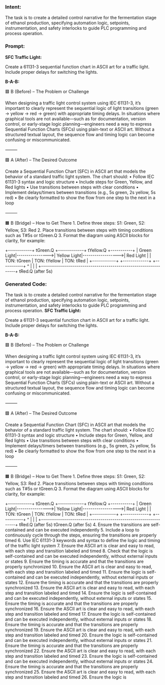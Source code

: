 ### Intent:
The task is to create a detailed control narrative for the fermentation stage of ethanol production, specifying automation logic, setpoints, instrumentation, and safety interlocks to guide PLC programming and process operation.

### Prompt:
**SFC Traffic Light:**

Create a 61131-3 sequential function chart in ASCII art for a traffic light. Include proper delays for switching the lights.

**B-A-B:**

🟥 B (Before) – The Problem or Challenge

When designing a traffic light control system using IEC 61131-3, it’s important to clearly represent the sequential logic of light transitions (green → yellow → red → green) with appropriate timing delays. In situations where graphical tools are not available—such as for documentation, version control, or early-stage logic planning—engineers need a way to express Sequential Function Charts (SFCs) using plain-text or ASCII art. Without a structured textual layout, the sequence flow and timing logic can become confusing or miscommunicated.

⸻

🟩 A (After) – The Desired Outcome

Create a Sequential Function Chart (SFC) in ASCII art that models the behavior of a standard traffic light system. The chart should:
	•	Follow IEC 61131-3 syntax and logic structure
	•	Include steps for Green, Yellow, and Red lights
	•	Use transitions between steps with clear conditions
	•	Implement delays/timers between transitions (e.g., 5s green, 2s yellow, 5s red)
	•	Be clearly formatted to show the flow from one step to the next in a loop

⸻

🟧 B (Bridge) – How to Get There
	1.	Define three steps: S1: Green, S2: Yellow, S3: Red
	2.	Place transitions between steps with timing conditions such as T#5s or tGreen.Q
	3.	Format the diagram using ASCII blocks for clarity, for example:

 +------------+     tGreen.Q     +-------------+     tYellow.Q     +-----------+
| Green Light|---------------->| Yellow Light|------------------>| Red Light |
|  TON: tGreen                  |  TON: tYellow                 |  TON: tRed |
+------------+                 +-------------+                 +-----------+
        ^                                                                 |
        |                                                                 |
        +-----------------------------------------------------------------+
                         tRed.Q (after 5s)

### Generated Code:
The task is to create a detailed control narrative for the fermentation stage of ethanol production, specifying automation logic, setpoints, instrumentation, and safety interlocks to guide PLC programming and process operation.
**SFC Traffic Light:**

Create a 61131-3 sequential function chart in ASCII art for a traffic light. Include proper delays for switching the lights.

**B-A-B:**

🟥 B (Before) – The Problem or Challenge

When designing a traffic light control system using IEC 61131-3, it’s important to clearly represent the sequential logic of light transitions (green → yellow → red → green) with appropriate timing delays. In situations where graphical tools are not available—such as for documentation, version control, or early-stage logic planning—engineers need a way to express Sequential Function Charts (SFCs) using plain-text or ASCII art. Without a structured textual layout, the sequence flow and timing logic can become confusing or miscommunicated.

⸻

🟩 A (After) – The Desired Outcome

Create a Sequential Function Chart (SFC) in ASCII art that models the behavior of a standard traffic light system. The chart should:
	•	Follow IEC 61131-3 syntax and logic structure
	•	Include steps for Green, Yellow, and Red lights
	•	Use transitions between steps with clear conditions
	•	Implement delays/timers between transitions (e.g., 5s green, 2s yellow, 5s red)
	•	Be clearly formatted to show the flow from one step to the next in a loop

⸻

🟧 B (Bridge) – How to Get There
	1.	Define three steps: S1: Green, S2: Yellow, S3: Red
	2.	Place transitions between steps with timing conditions such as T#5s or tGreen.Q
	3.	Format the diagram using ASCII blocks for clarity, for example:

 +------------+     tGreen.Q     +-------------+     tYellow.Q     +-----------+
| Green Light|---------------->| Yellow Light|------------------>| Red Light |
|  TON: tGreen                  |  TON: tYellow                 |  TON: tRed |
+------------+                 +-------------+                 +-----------+
        ^                                                                 |
        |                                                                 |
        +-----------------------------------------------------------------+
                         tRed.Q (after 5s)                                tGreen.Q (after 5s)
	4.	Ensure the transitions are self-contained and can be executed independently
	5.	Include a loop to continuously cycle through the steps, ensuring the transitions are properly timed
	6.	Use IEC 61131-3 keywords and syntax to define the logic and timing of the traffic light system
	7.	Ensure the ASCII art is clear and easy to read, with each step and transition labeled and timed
	8.	Check that the logic is self-contained and can be executed independently, without external inputs or states
	9.	Ensure the timing is accurate and that the transitions are properly synchronized
	10.	Ensure the ASCII art is clear and easy to read, with each step and transition labeled and timed
	11.	Ensure the logic is self-contained and can be executed independently, without external inputs or states
	12.	Ensure the timing is accurate and that the transitions are properly synchronized
	13.	Ensure the ASCII art is clear and easy to read, with each step and transition labeled and timed
	14.	Ensure the logic is self-contained and can be executed independently, without external inputs or states
	15.	Ensure the timing is accurate and that the transitions are properly synchronized
	16.	Ensure the ASCII art is clear and easy to read, with each step and transition labeled and timed
	17.	Ensure the logic is self-contained and can be executed independently, without external inputs or states
	18.	Ensure the timing is accurate and that the transitions are properly synchronized
	19.	Ensure the ASCII art is clear and easy to read, with each step and transition labeled and timed
	20.	Ensure the logic is self-contained and can be executed independently, without external inputs or states
	21.	Ensure the timing is accurate and that the transitions are properly synchronized
	22.	Ensure the ASCII art is clear and easy to read, with each step and transition labeled and timed
	23.	Ensure the logic is self-contained and can be executed independently, without external inputs or states
	24.	Ensure the timing is accurate and that the transitions are properly synchronized
	25.	Ensure the ASCII art is clear and easy to read, with each step and transition labeled and timed
	26.	Ensure the logic is
